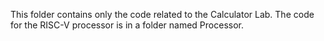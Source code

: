 This folder contains only the code related to the Calculator Lab. The code for the RISC-V processor is in a folder named Processor.
